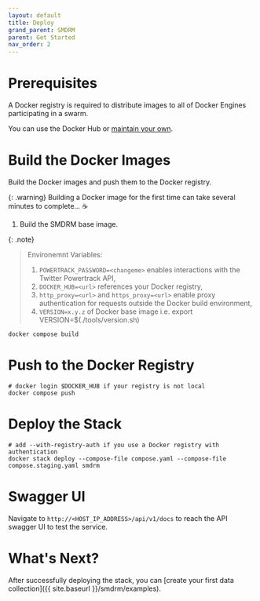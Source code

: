 ```yaml
---
layout: default
title: Deploy
grand_parent: SMDRM
parent: Get Started
nav_order: 2
---
```


# Prerequisites

A Docker registry is required to distribute images to all of Docker Engines participating in a swarm.

You can use the Docker Hub or [maintain your own](https://docs.docker.com/engine/swarm/stack-deploy/#set-up-a-docker-registry).

# Build the Docker Images

Build the Docker images and push them to the Docker registry.

{: .warning}
Building a Docker image for the first time can take several minutes to complete... ☕ 

1. Build the SMDRM base image.

{: .note}
> Environemnt Variables:
> 1. `POWERTRACK_PASSWORD=<changeme>` enables interactions with the Twitter Powertrack API,
> 2. `DOCKER_HUB=<url>` references your Docker registry,
> 3. `http_proxy=<url>` and `https_proxy=<url>` enable proxy authentication for requests outside the Docker build environment,
> 4. `VERSION=x.y.z` of Docker base image i.e. export VERSION=$(./tools/version.sh)

```shell
docker compose build
```

# Push to the Docker Registry

```shell
# docker login $DOCKER_HUB if your registry is not local
docker compose push
```

# Deploy the Stack

```shell
# add --with-registry-auth if you use a Docker registry with authentication
docker stack deploy --compose-file compose.yaml --compose-file compose.staging.yaml smdrm
```

# Swagger UI

Navigate to `http://<HOST_IP_ADDRESS>/api/v1/docs` to reach the API swagger UI to test the service.

# What's Next?

After successfully deploying the stack, you can [create your first data collection]({{ site.baseurl }}/smdrm/examples).
